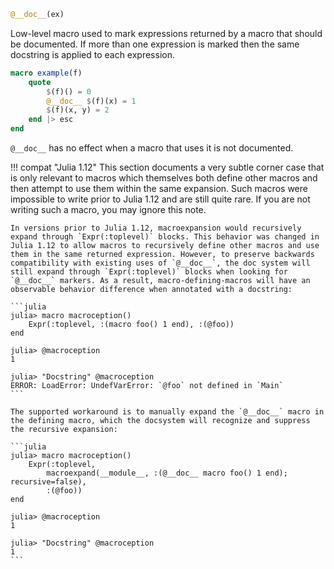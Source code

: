 ```julia
@__doc__(ex)
```

Low-level macro used to mark expressions returned by a macro that should be documented. If more than one expression is marked then the same docstring is applied to each expression.

```julia
macro example(f)
    quote
        $(f)() = 0
        @__doc__ $(f)(x) = 1
        $(f)(x, y) = 2
    end |> esc
end
```

`@__doc__` has no effect when a macro that uses it is not documented.

!!! compat "Julia 1.12"
    This section documents a very subtle corner case that is only relevant to macros which themselves both define other macros and then attempt to use them within the same expansion. Such macros were impossible to write prior to Julia 1.12 and are still quite rare. If you are not writing such a macro, you may ignore this note.

    In versions prior to Julia 1.12, macroexpansion would recursively expand through `Expr(:toplevel)` blocks. This behavior was changed in Julia 1.12 to allow macros to recursively define other macros and use them in the same returned expression. However, to preserve backwards compatibility with existing uses of `@__doc__`, the doc system will still expand through `Expr(:toplevel)` blocks when looking for `@__doc__` markers. As a result, macro-defining-macros will have an observable behavior difference when annotated with a docstring:

    ```julia
    julia> macro macroception()
        Expr(:toplevel, :(macro foo() 1 end), :(@foo))
    end

    julia> @macroception
    1

    julia> "Docstring" @macroception
    ERROR: LoadError: UndefVarError: `@foo` not defined in `Main`
    ```

    The supported workaround is to manually expand the `@__doc__` macro in the defining macro, which the docsystem will recognize and suppress the recursive expansion:

    ```julia
    julia> macro macroception()
        Expr(:toplevel,
            macroexpand(__module__, :(@__doc__ macro foo() 1 end); recursive=false),
            :(@foo))
    end

    julia> @macroception
    1

    julia> "Docstring" @macroception
    1
    ```

